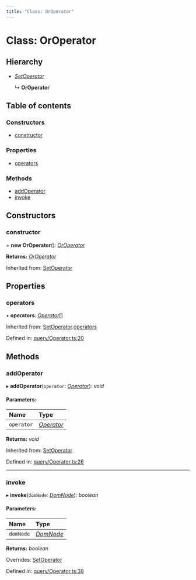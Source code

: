 ```yaml
---
title: "Class: OrOperator"
---
```


# Class: OrOperator

## Hierarchy

* [*SetOperator*](setoperator.md)

  ↳ **OrOperator**

## Table of contents

### Constructors

- [constructor](oroperator.md#constructor)

### Properties

- [operators](oroperator.md#operators)

### Methods

- [addOperator](oroperator.md#addoperator)
- [invoke](oroperator.md#invoke)

## Constructors

### constructor

\+ **new OrOperator**(): [*OrOperator*](oroperator.md)

**Returns:** [*OrOperator*](oroperator.md)

Inherited from: [SetOperator](setoperator.md)

## Properties

### operators

• **operators**: [*Operator*](../interfaces/operator.md)[]

Inherited from: [SetOperator](setoperator.md).[operators](setoperator.md#operators)

Defined in: [query/Operator.ts:20](https://github.com/44x1carbon/gigantes/blob/89b5bd4/src/query/Operator.ts#L20)

## Methods

### addOperator

▸ **addOperator**(`operator`: [*Operator*](../interfaces/operator.md)): *void*

#### Parameters:

Name | Type |
:------ | :------ |
`operator` | [*Operator*](../interfaces/operator.md) |

**Returns:** *void*

Inherited from: [SetOperator](setoperator.md)

Defined in: [query/Operator.ts:26](https://github.com/44x1carbon/gigantes/blob/89b5bd4/src/query/Operator.ts#L26)

___

### invoke

▸ **invoke**(`domNode`: [*DomNode*](domnode.md)): *boolean*

#### Parameters:

Name | Type |
:------ | :------ |
`domNode` | [*DomNode*](domnode.md) |

**Returns:** *boolean*

Overrides: [SetOperator](setoperator.md)

Defined in: [query/Operator.ts:38](https://github.com/44x1carbon/gigantes/blob/89b5bd4/src/query/Operator.ts#L38)
